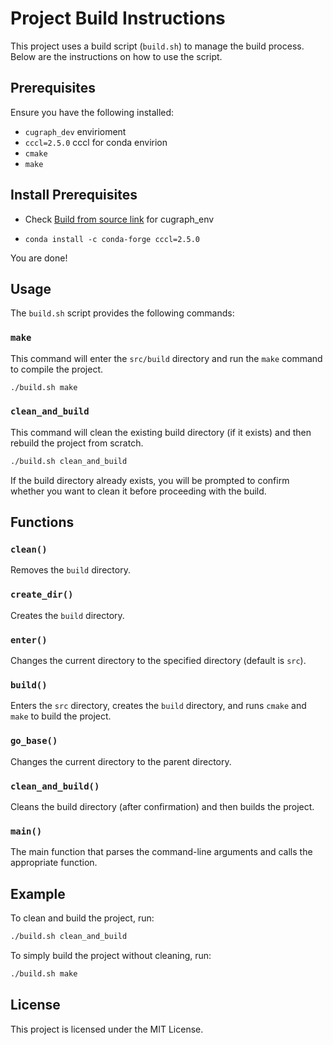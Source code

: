 # Project Build Instructions

This project uses a build script (`build.sh`) to manage the build process. Below are the instructions on how to use the script.

## Prerequisites

Ensure you have the following installed:
- `cugraph_dev` envirioment
- `cccl=2.5.0` cccl for conda envirion
- `cmake`
- `make`


## Install Prerequisites

- Check [Build from source link](https://github.com/yigithanyigit/cugraph/blob/branch-24.12/docs/cugraph/source/installation/source_build.md) for cugraph_env

- `conda install -c conda-forge cccl=2.5.0`

You are done!


## Usage

The `build.sh` script provides the following commands:

### `make`

This command will enter the `src/build` directory and run the `make` command to compile the project.

```sh
./build.sh make
```

### `clean_and_build`

This command will clean the existing build directory (if it exists) and then rebuild the project from scratch.

```sh
./build.sh clean_and_build
```

If the build directory already exists, you will be prompted to confirm whether you want to clean it before proceeding with the build.

## Functions

### `clean()`

Removes the `build` directory.

### `create_dir()`

Creates the `build` directory.

### `enter()`

Changes the current directory to the specified directory (default is `src`).

### `build()`

Enters the `src` directory, creates the `build` directory, and runs `cmake` and `make` to build the project.

### `go_base()`

Changes the current directory to the parent directory.

### `clean_and_build()`

Cleans the build directory (after confirmation) and then builds the project.

### `main()`

The main function that parses the command-line arguments and calls the appropriate function.

## Example

To clean and build the project, run:

```sh
./build.sh clean_and_build
```

To simply build the project without cleaning, run:

```sh
./build.sh make
```

## License

This project is licensed under the MIT License.